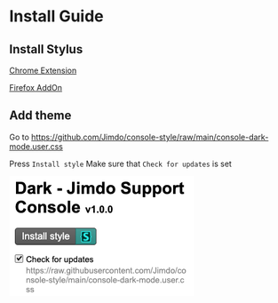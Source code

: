 # Install Guide

## Install Stylus

[Chrome Extension](https://chrome.google.com/webstore/detail/stylus/clngdbkpkpeebahjckkjfobafhncgmne?hl=en)

[Firefox AddOn](https://addons.mozilla.org/en-US/firefox/addon/styl-us/)

## Add theme
Go to
https://github.com/Jimdo/console-style/raw/main/console-dark-mode.user.css

Press `Install style`
Make sure that `Check for updates` is set

![screenshot of installation screen](./images/screenshot-install.png)
